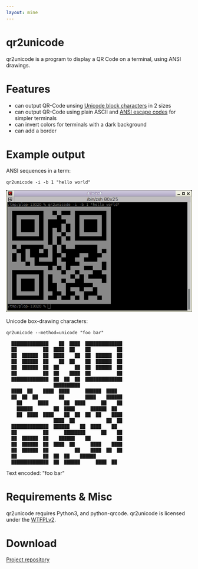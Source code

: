```yaml
---
layout: mine
---
```


# qr2unicode

qr2unicode is a program to display a QR Code on a terminal, using ANSI drawings.

# Features

* can output QR-Code unsing [Unicode block characters](https://en.wikipedia.org/wiki/Box-drawing_character#Unicode) in 2 sizes
* can output QR-Code using plain ASCII and [ANSI escape codes](https://en.wikipedia.org/wiki/ANSI_escape_code) for simpler terminals
* can invert colors for terminals with a dark background
* can add a border

# Example output

ANSI sequences in a term:

	qr2unicode -i -b 1 "hello world"

![Terminal screenshot](screenshot.png)

Unicode box-drawing characters:

	qr2unicode --method=unicode "foo bar"

```
  ██████████████    ██  ████  ██████████████  
  ██          ██  ████  ██    ██          ██  
  ██  ██████  ██  ████    ██  ██  ██████  ██  
  ██  ██████  ██    ██  ██    ██  ██████  ██  
  ██  ██████  ██  ██      ██  ██  ██████  ██  
  ██          ██  ██    ████  ██          ██  
  ██████████████  ██  ██  ██  ██████████████  
                  ██████████                  
  ████  ██    ████  ████      ██████  ████    
  ██  ██  ██        ██        ████    ██████  
    ██      ████      ██  ████      ██    ██  
    ██████        ██  ████      ██████  ██    
    ██  ████  ████    ██  ██  ██  ██    ████  
                  ████  ██            ██  ██  
  ██████████████  ██████    ██  ████    ██    
  ██          ██      ████████      ██    ██  
  ██  ██████  ██    ██████    ██          ██  
  ██  ██████  ██  ████  ██      ████    ████  
  ██  ██████  ██          ██    ████  ██  ██  
  ██          ██  ██  ██    ██████            
  ██████████████  ██  ██████      ████  ██    
```

Text encoded: "foo bar"

# Requirements & Misc ##

qr2unicode requires Python3, and python-qrcode.
qr2unicode is licensed under the [WTFPLv2](../wtfpl).

# Download

[Project repository](https://gitlab.com/hydrargyrum/attic/tree/master/qr2unicode)
